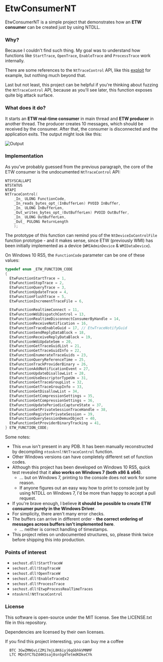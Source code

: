 # EtwConsumerNT

EtwConsumerNT is a simple project that demonstrates how an **ETW consumer** can
be created just by using NTDLL.

### Why?

Because I couldn't find such thing. My goal was to understand how functions like
`StartTrace`, `OpenTrace`, `EnableTrace` and `ProcessTrace` work internally.

There are some references to the `NtTraceControl` API, like this
[exploit][nttracecontrol-exploit] for example, but nothing much beyond that.

Last but not least, this project can be helpful if you're thinking about fuzzing
the `NtTraceControl` API, because as you'll see later, this function exposes quite
big attack surface.

### What does it do?

It starts an **ETW real-time consumer** in main thread and **ETW producer** in
another thread. The producer creates 10 messages, which should be received by
the consumer. After that, the consumer is disconnected and the application exits.
The output might look like this:

![Output](img/output.png)

### Implementation

As you've probably guessed from the previous paragraph, the core of the ETW consumer
is the undocumented `NtTraceControl` API:

```c
NTSYSCALLAPI
NTSTATUS
NTAPI
NtTraceControl(
    _In_ ULONG FunctionCode,
    _In_reads_bytes_opt_(InBufferLen) PVOID InBuffer,
    _In_ ULONG InBufferLen,
    _Out_writes_bytes_opt_(OutBufferLen) PVOID OutBuffer,
    _In_ ULONG OutBufferLen,
    _Out_ PULONG ReturnLength
    );
```

The prototype of this function can remind you of the `NtDeviceIoControlFile`
function prototype - and it makes sense, since ETW (previously WMI) has been initially
implemented as a device (`WMIAdminDevice` & `WMIDataDevice`).

On Windows 10 RS5, the `FunctionCode` parameter can be one of these values:

```c
typedef enum _ETW_FUNCTION_CODE
{
  EtwFunctionStartTrace = 1,
  EtwFunctionStopTrace = 2,
  EtwFunctionQueryTrace = 3,
  EtwFunctionUpdateTrace = 4,
  EtwFunctionFlushTrace = 5,
  EtwFunctionIncrementTraceFile = 6,

  EtwFunctionRealtimeConnect = 11,
  EtwFunctionWdiDispatchControl = 13,
  EtwFunctionRealtimeDisconnectConsumerByHandle = 14,
  EtwFunctionReceiveNotification = 16,
  EtwFunctionTraceEnableGuid = 17, // EtwTraceNotifyGuid
  EtwFunctionSendReplyDataBlock = 18,
  EtwFunctionReceiveReplyDataBlock = 19,
  EtwFunctionWdiUpdateSem = 20,
  EtwFunctionGetTraceGuidList = 21,
  EtwFunctionGetTraceGuidInfo = 22,
  EtwFunctionEnumerateTraceGuids = 23,
  EtwFunctionQueryReferenceTime = 25,
  EtwFunctionTrackProviderBinary = 26,
  EtwFunctionAddNotificationEvent = 27,
  EtwFunctionUpdateDisallowList = 28,
  EtwFunctionUseDescriptorTypeUm = 31,
  EtwFunctionGetTraceGroupList = 32,
  EtwFunctionGetTraceGroupInfo = 33,
  EtwFunctionGetDisallowList = 34,
  EtwFunctionSetCompressionSettings = 35,
  EtwFunctionGetCompressionSettings = 36,
  EtwFunctionUpdatePeriodicCaptureState = 37,
  EtwFunctionGetPrivateSessionTraceHandle = 38,
  EtwFunctionRegisterPrivateSession = 39,
  EtwFunctionQuerySessionDemuxObject = 40,
  EtwFunctionSetProviderBinaryTracking = 41,
} ETW_FUNCTION_CODE;
```

Some notes:
- This `enum` isn't present in any PDB. It has been manually reconstructed by
  decompiling `ntoskrnl!NtTraceControl` function.
- Other Windows versions can have completely different set of function codes.
- Although this project has been developed on Windows 10 RS5, quick test revealed
  that it **also works on Windows 7 (both x86 & x64)**.
    - ... but on Windows 7, printing to the console does not work for some reason.
    - If anyone figures out an easy way how to print to console just by using NTDLL
      on Windows 7, I'd be more than happy to accept a pull request.
- If you're brave enough, I believe **it should be possible to create ETW consumer
  purely in the Windows Driver**.
- For simplicity, there aren't many error checks.
- The buffers can arrive in different order - **the correct ordering of messages
  across buffers isn't implemented here**.
    - ... neither is correct handling of timestamps.
- This project relies on undocumented structures, so, please think twice
  before shipping this into production.

### Points of interest

- `sechost.dll!StartTraceW`
- `sechost.dll!StopTraceW`
- `sechost.dll!OpenTraceW`
- `sechost.dll!EnableTraceEx2`
- `sechost.dll!ProcessTrace`
- `sechost.dll!EtwpProcessRealTimeTraces`
- `ntoskrnl!NtTraceControl`

### License

This software is open-source under the MIT license. See the LICENSE.txt file in this repository.

Dependencies are licensed by their own licenses.

If you find this project interesting, you can buy me a coffee

```
  BTC 3GwZMNGvLCZMi7mjL8K6iyj6qGbhkVMNMF
  LTC MQn5YC7bZd4KSsaj8snSg4TetmdKDkeCYk
```

[nttracecontrol-exploit]: <https://www.exploit-db.com/exploits/42007>

